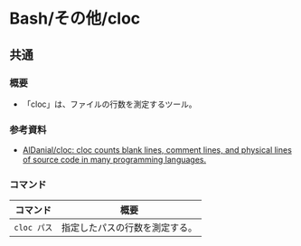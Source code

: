 # Bash/その他/cloc

## 共通

### 概要

- 「cloc」は、ファイルの行数を測定するツール。

### 参考資料

- [AlDanial/cloc: cloc counts blank lines, comment lines, and physical lines of source code in many programming languages.](https://github.com/AlDanial/cloc)

### コマンド

| コマンド    | 概要                           |
| ----------- | ------------------------------ |
| `cloc パス` | 指定したパスの行数を測定する。 |
